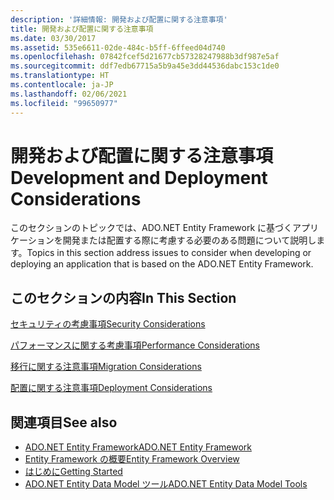 ```yaml
---
description: '詳細情報: 開発および配置に関する注意事項'
title: 開発および配置に関する注意事項
ms.date: 03/30/2017
ms.assetid: 535e6611-02de-484c-b5ff-6ffeed04d740
ms.openlocfilehash: 07842fcef5d21677cb57328247988b3df987e5af
ms.sourcegitcommit: ddf7edb67715a5b9a45e3dd44536dabc153c1de0
ms.translationtype: HT
ms.contentlocale: ja-JP
ms.lasthandoff: 02/06/2021
ms.locfileid: "99650977"
---
```

# <a name="development-and-deployment-considerations"></a><span data-ttu-id="14851-103">開発および配置に関する注意事項</span><span class="sxs-lookup"><span data-stu-id="14851-103">Development and Deployment Considerations</span></span>

<span data-ttu-id="14851-104">このセクションのトピックでは、ADO.NET Entity Framework に基づくアプリケーションを開発または配置する際に考慮する必要のある問題について説明します。</span><span class="sxs-lookup"><span data-stu-id="14851-104">Topics in this section address issues to consider when developing or deploying an application that is based on the ADO.NET Entity Framework.</span></span>  
  
## <a name="in-this-section"></a><span data-ttu-id="14851-105">このセクションの内容</span><span class="sxs-lookup"><span data-stu-id="14851-105">In This Section</span></span>  

 [<span data-ttu-id="14851-106">セキュリティの考慮事項</span><span class="sxs-lookup"><span data-stu-id="14851-106">Security Considerations</span></span>](security-considerations.md)  
  
 [<span data-ttu-id="14851-107">パフォーマンスに関する考慮事項</span><span class="sxs-lookup"><span data-stu-id="14851-107">Performance Considerations</span></span>](performance-considerations.md)  
  
 [<span data-ttu-id="14851-108">移行に関する注意事項</span><span class="sxs-lookup"><span data-stu-id="14851-108">Migration Considerations</span></span>](migration-considerations.md)  
  
 [<span data-ttu-id="14851-109">配置に関する注意事項</span><span class="sxs-lookup"><span data-stu-id="14851-109">Deployment Considerations</span></span>](deployment-considerations.md)  
  
## <a name="see-also"></a><span data-ttu-id="14851-110">関連項目</span><span class="sxs-lookup"><span data-stu-id="14851-110">See also</span></span>

- [<span data-ttu-id="14851-111">ADO.NET Entity Framework</span><span class="sxs-lookup"><span data-stu-id="14851-111">ADO.NET Entity Framework</span></span>](index.md)
- [<span data-ttu-id="14851-112">Entity Framework の概要</span><span class="sxs-lookup"><span data-stu-id="14851-112">Entity Framework Overview</span></span>](overview.md)
- [<span data-ttu-id="14851-113">はじめに</span><span class="sxs-lookup"><span data-stu-id="14851-113">Getting Started</span></span>](getting-started.md)
- <span data-ttu-id="14851-114">[ADO.NET Entity Data Model ツール](/previous-versions/dotnet/netframework-4.0/bb399249(v=vs.100))</span><span class="sxs-lookup"><span data-stu-id="14851-114">[ADO.NET Entity Data Model Tools](/previous-versions/dotnet/netframework-4.0/bb399249(v=vs.100))</span></span>
